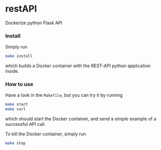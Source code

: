 # restAPI
Dockerize python Flask API

### Install
Simply run
```bash
make install
```
which builds a Docker container with the REST-API python application inside.

### How to use
Have a look in the `Makefile`, but you can try it by running
```bash
make start
make curl
```
which should start the Docker container, and send a simple example of a successful API call.

To kill the Docker container, simply run
```bash
make stop
```
